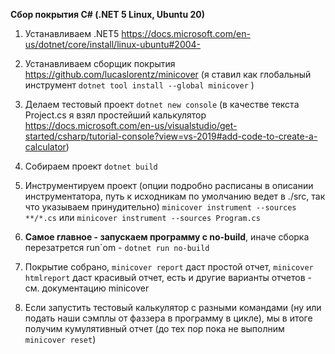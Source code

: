 **Сбор покрытия C# (.NET 5 Linux, Ubuntu 20)**

1. Устанавливаем .NET5  https://docs.microsoft.com/en-us/dotnet/core/install/linux-ubuntu#2004-

2. Устанавливаем сборщик покрытия https://github.com/lucaslorentz/minicover (я ставил как глобальный инструмент `dotnet tool install --global minicover` ) 

3. Делаем тестовый проект `dotnet new console`  (в качестве текста Project.cs я взял простейший калькулятор https://docs.microsoft.com/en-us/visualstudio/get-started/csharp/tutorial-console?view=vs-2019#add-code-to-create-a-calculator)

4. Собираем проект `dotnet build`

5. Инструментируем проект (опции подробно расписаны в описании инструментатора, путь к исходникам по умолчанию ведет в ./src, так что указываем принудительно) `minicover instrument --sources **/*.cs` или `minicover instrument --sources Program.cs`

6. **Самое главное - запускаем программу с no-build**, иначе сборка перезатрется run\`om - `dotnet run no-build`

7. Покрытие собрано, `minicover report` даст простой отчет, `minicover htmlreport` даст красивый отчет, есть и другие варианты отчетов - см. документацию minicover

8. Если запустить тестовый калькулятор с разными командами (ну или подать наши сэмплы от фаззера в программу в цикле), мы в итоге получим кумулятивный отчет (до тех пор пока не выполним `minicover reset`)
